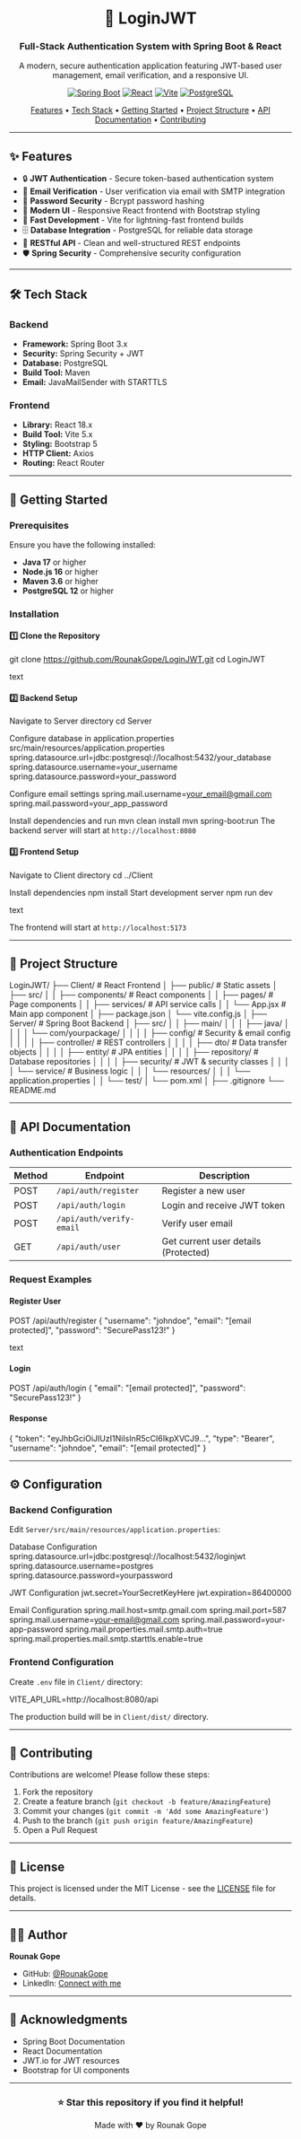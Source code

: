 <div align="center">

# 🔐 LoginJWT

### Full-Stack Authentication System with Spring Boot & React

A modern, secure authentication application featuring JWT-based user management, email verification, and a responsive UI.

[![Spring Boot](https://img.shields.io/badge/Spring%20Boot-3.x-brightgreen?style=for-the-badge&logo=spring&logoColor=white)](https://spring.io/projects/spring-boot)
[![React](https://img.shields.io/badge/React-18.x-61DAFB?style=for-the-badge&logo=react&logoColor=black)](https://reactjs.org/)
[![Vite](https://img.shields.io/badge/Vite-5.x-646CFF?style=for-the-badge&logo=vite&logoColor=white)](https://vitejs.dev/)
[![PostgreSQL](https://img.shields.io/badge/PostgreSQL-316192?style=for-the-badge&logo=postgresql&logoColor=white)](https://www.postgresql.org/)

[Features](#-features) • [Tech Stack](#-tech-stack) • [Getting Started](#-getting-started) • [Project Structure](#-project-structure) • [API Documentation](#-api-documentation) • [Contributing](#-contributing)

</div>

---

## ✨ Features

- 🔒 **JWT Authentication** - Secure token-based authentication system
- 📧 **Email Verification** - User verification via email with SMTP integration
- 🔐 **Password Security** - Bcrypt password hashing
- 🎨 **Modern UI** - Responsive React frontend with Bootstrap styling
- 🚀 **Fast Development** - Vite for lightning-fast frontend builds
- 🗄️ **Database Integration** - PostgreSQL for reliable data storage
- 🔄 **RESTful API** - Clean and well-structured REST endpoints
- 🛡️ **Spring Security** - Comprehensive security configuration

---

## 🛠️ Tech Stack

### Backend
- **Framework:** Spring Boot 3.x
- **Security:** Spring Security + JWT
- **Database:** PostgreSQL
- **Build Tool:** Maven
- **Email:** JavaMailSender with STARTTLS

### Frontend
- **Library:** React 18.x
- **Build Tool:** Vite 5.x
- **Styling:** Bootstrap 5
- **HTTP Client:** Axios
- **Routing:** React Router

---

## 🚀 Getting Started

### Prerequisites

Ensure you have the following installed:

- **Java 17** or higher
- **Node.js 16** or higher
- **Maven 3.6** or higher
- **PostgreSQL 12** or higher

### Installation

#### 1️⃣ Clone the Repository

git clone https://github.com/RounakGope/LoginJWT.git
cd LoginJWT

text

#### 2️⃣ Backend Setup
Navigate to Server directory
cd Server

Configure database in application.properties
src/main/resources/application.properties
spring.datasource.url=jdbc:postgresql://localhost:5432/your_database
spring.datasource.username=your_username
spring.datasource.password=your_password

Configure email settings
spring.mail.username=your_email@gmail.com
spring.mail.password=your_app_password

Install dependencies and run
mvn clean install
mvn spring-boot:run
The backend server will start at `http://localhost:8080`

#### 3️⃣ Frontend Setup

Navigate to Client directory
cd ../Client

Install dependencies
npm install
Start development server
npm run dev

text

The frontend will start at `http://localhost:5173`

---

## 📁 Project Structure
LoginJWT/
├── Client/ # React Frontend
│ ├── public/ # Static assets
│ ├── src/
│ │ ├── components/ # React components
│ │ ├── pages/ # Page components
│ │ ├── services/ # API service calls
│ │ └── App.jsx # Main app component
│ ├── package.json
│ └── vite.config.js
│
├── Server/ # Spring Boot Backend
│ ├── src/
│ │ ├── main/
│ │ │ ├── java/
│ │ │ │ └── com/yourpackage/
│ │ │ │ ├── config/ # Security & email config
│ │ │ │ ├── controller/ # REST controllers
│ │ │ │ ├── dto/ # Data transfer objects
│ │ │ │ ├── entity/ # JPA entities
│ │ │ │ ├── repository/ # Database repositories
│ │ │ │ ├── security/ # JWT & security classes
│ │ │ │ └── service/ # Business logic
│ │ │ └── resources/
│ │ │ └── application.properties
│ │ └── test/
│ └── pom.xml
│
├── .gitignore
└── README.md

---

## 📡 API Documentation

### Authentication Endpoints

| Method | Endpoint | Description |
|--------|----------|-------------|
| POST | `/api/auth/register` | Register a new user |
| POST | `/api/auth/login` | Login and receive JWT token |
| POST | `/api/auth/verify-email` | Verify user email |
| GET | `/api/auth/user` | Get current user details (Protected) |

### Request Examples

#### Register User
POST /api/auth/register
{
"username": "johndoe",
"email": "[email protected]",
"password": "SecurePass123!"
}

text

#### Login
POST /api/auth/login
{
"email": "[email protected]",
"password": "SecurePass123!"
}
#### Response
{
"token": "eyJhbGciOiJIUzI1NiIsInR5cCI6IkpXVCJ9...",
"type": "Bearer",
"username": "johndoe",
"email": "[email protected]"
}

---

## ⚙️ Configuration

### Backend Configuration

Edit `Server/src/main/resources/application.properties`:

Database Configuration
spring.datasource.url=jdbc:postgresql://localhost:5432/loginjwt
spring.datasource.username=postgres
spring.datasource.password=yourpassword

JWT Configuration
jwt.secret=YourSecretKeyHere
jwt.expiration=86400000

Email Configuration
spring.mail.host=smtp.gmail.com
spring.mail.port=587
spring.mail.username=your-email@gmail.com
spring.mail.password=your-app-password
spring.mail.properties.mail.smtp.auth=true
spring.mail.properties.mail.smtp.starttls.enable=true
### Frontend Configuration

Create `.env` file in `Client/` directory:

VITE_API_URL=http://localhost:8080/api

The production build will be in `Client/dist/` directory.

---

## 🤝 Contributing

Contributions are welcome! Please follow these steps:

1. Fork the repository
2. Create a feature branch (`git checkout -b feature/AmazingFeature`)
3. Commit your changes (`git commit -m 'Add some AmazingFeature'`)
4. Push to the branch (`git push origin feature/AmazingFeature`)
5. Open a Pull Request

---

## 📝 License

This project is licensed under the MIT License - see the [LICENSE](LICENSE) file for details.

---

## 👨‍💻 Author

**Rounak Gope**

- GitHub: [@RounakGope](https://github.com/RounakGope)
- LinkedIn: [Connect with me](https://www.linkedin.com/in/rounakgope)

---

## 🙏 Acknowledgments

- Spring Boot Documentation
- React Documentation
- JWT.io for JWT resources
- Bootstrap for UI components

---

<div align="center">

### ⭐ Star this repository if you find it helpful!

Made with ❤️ by Rounak Gope

</div>
